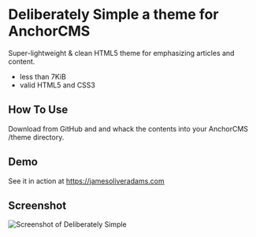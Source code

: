 **Deliberately Simple** a theme for AnchorCMS
=====================

Super-lightweight & clean HTML5 theme for emphasizing articles and content.

 - less than 7KiB
 - valid HTML5 and CSS3

How To Use
-
Download from GitHub and and whack the contents into your AnchorCMS /theme directory.

Demo
-
See it in action at https://jamesoliveradams.com

Screenshot
-
![Screenshot of Deliberately Simple](https://raw.githubusercontent.com/knowncolor/deliberately-simple/sample.png)
